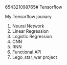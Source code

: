654321098765# Tensorflow

My Tensorflow jounary
  1. Neural Network
  2. Linear Regression
  3. Logistic Regression
  4. CNN 
  5. RNN 
  6. Functional API
  7. Lego_star_war project
 

